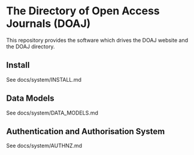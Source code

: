 # The Directory of Open Access Journals (DOAJ)

This repository provides the software which drives the DOAJ website and the DOAJ directory.

## Install

See docs/system/INSTALL.md

## Data Models

See docs/system/DATA_MODELS.md

## Authentication and Authorisation System

See docs/system/AUTHNZ.md


